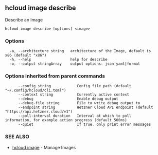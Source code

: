 ## hcloud image describe

Describe an Image

```
hcloud image describe [options] <image>
```

### Options

```
  -a, --architecture string   architecture of the Image, default is x86 (default "x86")
  -h, --help                  help for describe
  -o, --output stringArray    output options: json|yaml|format
```

### Options inherited from parent commands

```
      --config string            Config file path (default "~/.config/hcloud/cli.toml")
      --context string           Currently active context
      --debug                    Enable debug output
      --debug-file string        File to write debug output to
      --endpoint string          Hetzner Cloud API endpoint (default "https://api.hetzner.cloud/v1")
      --poll-interval duration   Interval at which to poll information, for example action progress (default 500ms)
      --quiet                    If true, only print error messages
```

### SEE ALSO

* [hcloud image](hcloud_image.md)	 - Manage Images
